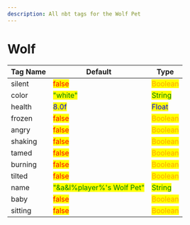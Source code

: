 ```yaml
---
description: All nbt tags for the Wolf Pet
---
```



# Wolf

| Tag Name     | Default                                                            | Type                                         |
| ------------ | ------------------------------------------------------------------ | -------------------------------------------- |
| silent | <mark style="color:red;">false</mark> | <mark style="color:orange;">Boolean</mark> |
| color | <mark style="color:green;">"white"</mark> | <mark style="color:green;">String</mark> |
| health | <mark style="color:blue;">8.0f</mark> | <mark style="color:blue;">Float</mark> |
| frozen | <mark style="color:red;">false</mark> | <mark style="color:orange;">Boolean</mark> |
| angry | <mark style="color:red;">false</mark> | <mark style="color:orange;">Boolean</mark> |
| shaking | <mark style="color:red;">false</mark> | <mark style="color:orange;">Boolean</mark> |
| tamed | <mark style="color:red;">false</mark> | <mark style="color:orange;">Boolean</mark> |
| burning | <mark style="color:red;">false</mark> | <mark style="color:orange;">Boolean</mark> |
| tilted | <mark style="color:red;">false</mark> | <mark style="color:orange;">Boolean</mark> |
| name | <mark style="color:green;">"&a&l%player%'s Wolf Pet"</mark> | <mark style="color:green;">String</mark> |
| baby | <mark style="color:red;">false</mark> | <mark style="color:orange;">Boolean</mark> |
| sitting | <mark style="color:red;">false</mark> | <mark style="color:orange;">Boolean</mark> |
